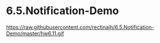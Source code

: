 # 6.5.Notification-Demo
https://raw.githubusercontent.com/rectinajh/6.5.Notification-Demo/master/hw6.11.gif
